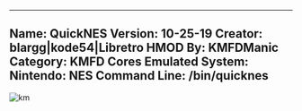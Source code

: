 -----------------------
Name: QuickNES
Version: 10-25-19
Creator: blargg|kode54|Libretro
HMOD By: KMFDManic
Category: KMFD Cores
Emulated System: Nintendo: NES
Command Line: /bin/quicknes
-----------------------
![km](https://i.imgur.com/YmsCvUE.png)
